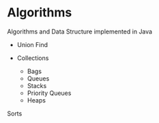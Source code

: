 # Algorithms
Algorithms and Data Structure implemented in  Java

- Union Find

- Collections

  - Bags
  - Queues
  - Stacks
  - Priority Queues
  - Heaps

Sorts
